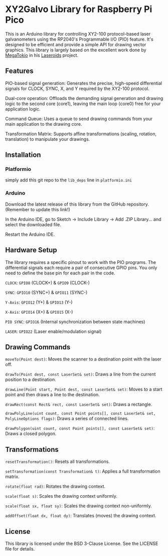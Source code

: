 # XY2Galvo Library for Raspberry Pi Pico
This is an Arduino library for controlling XY2-100 protocol-based laser galvanometers using the RP2040's Programmable I/O (PIO) feature. It's designed to be efficient and provide a simple API for drawing vector graphics.
This library is largely based on the excellent work done by [MegaTokio](https://github.com/Megatokio) in his [Laseroids](https://github.com/Megatokio/Laseroids) project.

## Features
PIO-based signal generation: Generates the precise, high-speed differential signals for CLOCK, SYNC, X, and Y required by the XY2-100 protocol.

Dual-core operation: Offloads the demanding signal generation and drawing logic to the second core (core1), leaving the main loop (core0) free for your application logic.

Command Queue: Uses a queue to send drawing commands from your main application to the drawing core.

Transformation Matrix: Supports affine transformations (scaling, rotation, translation) to manipulate your drawings.

## Installation

### Platformio
simply add this git repo to the `lib_deps` line in `platformio.ini`
### Arduino
Download the latest release of this library from the GitHub repository. (Remember to update this link!)

In the Arduino IDE, go to Sketch -> Include Library -> Add .ZIP Library... and select the downloaded file.

Restart the Arduino IDE.

## Hardware Setup
The library requires a specific pinout to work with the PIO programs. The differential signals each require a pair of consecutive GPIO pins. You only need to define the base pin for each pair in the code.

`CLOCK`: `GPIO8` (CLOCK+) & `GPIO9` (CLOCK-)

`SYNC`: `GPIO10` (SYNC+) & `GPIO11` (SYNC-)

`Y-Axis`: `GPIO12` (Y+) & `GPIO13` (Y-)

`X-Axis`: `GPIO14` (X+) & `GPIO15` (X-)

`PIO SYNC`: `GPIO16` (Internal synchronization between state machines)

`LASER`: `GPIO22` (Laser enable/modulation signal)

## Drawing Commands
`moveTo(Point dest)`: Moves the scanner to a destination point with the laser off.

`drawTo(Point dest, const LaserSet& set)`: Draws a line from the current position to a destination.

`drawLine(Point start, Point dest, const LaserSet& set)`: Moves to a start point and then draws a line to the destination.

`drawRect(const Rect& rect, const LaserSet& set)`: Draws a rectangle.

`drawPolyLine(uint count, const Point points[], const LaserSet& set, PolyLineOptions flags)`: Draws a series of connected lines.

`drawPolygon(uint count, const Point points[], const LaserSet& set)`: Draws a closed polygon.

## Transformations
`resetTransformation()`: Resets all transformations.

`setTransformation(const Transformation& t)`: Applies a full transformation matrix.

`rotate(float rad)`: Rotates the drawing context.

`scale(float s)`: Scales the drawing context uniformly.

`scale(float sx, float sy)`: Scales the drawing context non-uniformly.

`addOffset(float dx, float dy)`: Translates (moves) the drawing context.

## License
This library is licensed under the BSD 3-Clause License. See the LICENSE file for details.
